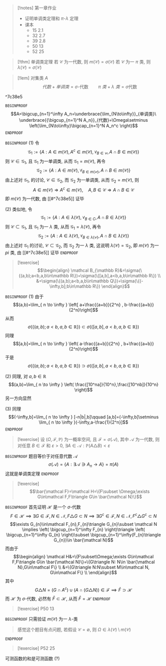 > [!notes] 第一章作业
> - 证明单调类定理和 $\pi$-$\lambda$ 定理
> - 课本
> 	- 15 2.1
> 	- 32 2.7
> 	- 39 2.8
> 	- 50 13
> 	- 52 25

> [!thm] 单调类定理
> 若 $\mathcal C$ 为一代数, 则 $m(\mathcal C)=\sigma(\mathcal C)$
> 若 $\mathcal C$ 为一 $\pi$ 类, 则 $\lambda(\mathcal C)=\sigma(\mathcal C)$

> [!lem]
> 对集类 $A$
> $$代数 + 单调类 = \sigma\text{-代数}\qquad \pi\ 类+\lambda\ 类=\sigma\text{代数}$$

^7c38e5

`BEGINPROOF`
$$A=\bigcup_{n=1}^\infty A_n=\underbrace{\lim_{N\to\infty}}_{单调类}\ \underbrace{{\bigcup_{n=1}^N A_n}}_{代数}=\Omega\setminus \left(\lim_{N\to\infty}\bigcap_{n=1}^N A_n^c \right)$$
`ENDPROOF`

`BEGINPROOF`
(1) 令 
$$\mathcal G_1:=\{A:A\in m(\mathcal C),A^c\in m(\mathcal C),\forall_{B\in\mathcal C}, A\cap B\in m(\mathcal C)\}$$
则 $\mathcal C\in\mathcal G_1$, 且 $\mathcal G_1$ 为一单调类, 从而 $\mathcal G_1=m(\mathcal C)$, 再令
$$\mathcal G_2:=\{A:A\in m(\mathcal C), \forall_{B\in m(\mathcal C)},A\cap B\in m(\mathcal C)\}$$
由上述对 $\mathcal G_1$, 的讨论, $\mathcal C\in\mathcal G_2$, 而 $\mathcal G_2$ 为一单调类, 从而 $\mathcal G_2=m(\mathcal C)$, 则
$$A\in m(\mathcal C)\Rightarrow A^c\in m(\mathcal C),\quad A,B\in\mathcal C\Rightarrow A\cap B\in\mathcal C$$
即 $m(\mathcal C)$ 为一代数, 由 [[#^7c38e5]] 证毕

(2) 类似地, 令
$$\mathcal G_1:=\{A:A\in\lambda(\mathcal C),\forall_{B\in C},A\cap B\in\lambda(\mathcal C)\}$$
则 $\mathcal C\subset \mathcal G_1$, 且 $\mathcal G_1$ 为一 $\lambda$ 类, 从而 $\mathcal G_1=\lambda(\mathcal C)$, 再令
$$\mathcal G_2:=\{A:A\in\lambda(\mathcal C), \forall_{B\in\lambda(\mathcal C)},A\cap B\in\lambda(\mathcal C)\}$$
由上述对 $\mathcal G_1$ 的讨论, $\mathcal C\subset \mathcal G_2$, 而 $\mathcal G_2$ 为一 $\lambda$ 类, 这说明 $\lambda(\mathcal C)=\mathcal G_2$, 即 $m(\mathcal C)$ 为一 $pi$ 类, 由 [[#^7c38e5]] 证毕
`ENDPROOF`

> [!exercise]
> $$\begin{align}
> \mathcal B_{\mathbb R}&=\sigma(\{(a,b);a<b,a,b\in\mathbb R\})=\sigma(\{[a,b],a<b,a,b\in\mathbb R\}) \\
> &=\sigma(\{(a,b);a<b,a,b\in\mathbb Q\})=\sigma(\{(-\infty,b];b\in\mathbb R\})
> \end{align}$$

`BEGINPROOF`
(1) 由于
$$(a,b)=\lim_{ n \to \infty } \left[ a+\frac{{a+b}}{2^n} , b-\frac{{a+b}}{2^n}\right]$$
从而
$$\sigma(\{(a,b);a<b,a,b\in\mathbb R\})\subset \sigma(\{[a,b],a<b,a,b\in\mathbb R\})$$
同理
$$[a,b]=\lim_{ n \to \infty } \left( a-\frac{{a+b}}{2^n} , b+\frac{{a+b}}{2^n}\right)$$
于是
$$\sigma(\{(a,b);a<b,a,b\in\mathbb R\})\supset \sigma(\{[a,b],a<b,a,b\in\mathbb R\})$$

(2) 同理, 对 $a,b\in\mathbb R$
$$(a,b)=\lim_{ n \to \infty } \left( \frac{[10^na]}{10^n},\frac{[10^nb]}{10^n} \right)$$
另一方向显然

(3) 同理
$$(-\infty,b]=\lim_{ n \to \infty } [-n|b|,b]\qquad [a,b]=(-\infty,b]\setminus \lim_{ n \to \infty }(-\infty,a-\frac{1}{2^n}]$$
`ENDPROOF`

> [!exercise]
> 设 $(\Omega,\mathcal F,\mathbb P)$ 为一概率空间, 且 $\mathcal F=\sigma(\mathcal A)$, 其中 $\mathcal A$ 为一代数, 则对任意 $B\in\mathcal F$ 和 $\varepsilon>0$, $\exists A\in\mathcal A:\mathbb P(A\triangle B)<\varepsilon$

`BEGINPROOF`
题目等价于对任意代数 $\mathcal A$
$$\sigma(\mathcal A)=\{A:\exists \mathcal A\ni A_{n}\to A\}=\pi(A)$$
这就是单调类定理
`ENDPROOF`

> [!exercise]
> $$\bar{\mathcal F}=\mathcal H=\{F\subset \Omega;\exists G\in\mathcal F,F\triangle G\in \bar{\mathcal N}\}$$

`BEGINPROOF`
首先证明 $\mathcal H$ 是一个 $\sigma$-代数
$$F\in\mathcal H\implies \exists G\in\mathcal F,N\in\mathcal N, F\triangle G\subset N \implies \exists G^c\in\mathcal F,N\in\mathcal N,F^c\triangle G^c\subset N$$
$$\exists G_{n}\in\mathcal F_{n},F_{n}\triangle G_{n}\subset \mathcal N \implies \left( \bigcup_{n=1}^\infty F_{n} \right)\triangle \left( \bigcup_{n=1}^\infty G_{n} \right)\subset \bigcup_{n=1}^\infty(F_{n}\triangle G_{n})\in \bar{\mathcal N}$$
而由于
$$\begin{align}
\mathcal H&=\{F\subset\Omega;\exists G\in\mathcal F,F\triangle G\in \bar{\mathcal N}\}=\{G\triangle N: N\in \bar{\mathcal N},G\in\mathcal F\} \\
&=\{G\triangle N:N\subset M\in\mathcal N, G\in\mathcal F\} \\
\end{align}$$
其中
$$G\triangle N=(G\cap A^c)\cup(A\cap (G\triangle N))\in\mathcal F\implies\bar{ F}\supset \mathcal H$$
而 $\mathcal H$ 为 $\sigma$-代数, 必然有 $\bar{F}\subset \mathcal H$, 从而 $\bar{F}=\mathcal H$
`ENDPROOF`
> [!exercise] P50 13

`BEGINPROOF`
只需验证 $m(\mathcal C)$ 为一 $\lambda$-类

> 感觉这个题目有点问题, 若假设 $\mathcal C=\emptyset$, 则 $\Omega\in\lambda(\mathcal C)\setminus m(\mathcal C)$

`ENDPROOF`

> [!exercise] P52 25

可测函数的和是可测函数 (?)